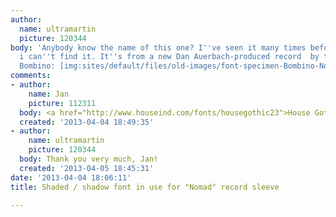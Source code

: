 ```yaml
---
author:
  name: ultramartin
  picture: 120344
body: 'Anybody know the name of this one? I''ve seen it many times before, but now
  i can''t find it. It''s from a new Dan Auerbach-produced record  by the Tuareg guitarist/songwriter
  Bombino: [img:sites/default/files/old-images/font-specimen-Bombino-Nomad_4587.jpg]'
comments:
- author:
    name: Jan
    picture: 112311
  body: <a href="http://www.houseind.com/fonts/housegothic23">House Gothic</a>.
  created: '2013-04-04 18:49:35'
- author:
    name: ultramartin
    picture: 120344
  body: Thank you very much, Jan!
  created: '2013-04-05 18:45:31'
date: '2013-04-04 18:06:11'
title: Shaded / shadow font in use for "Nomad" record sleeve

---
```

